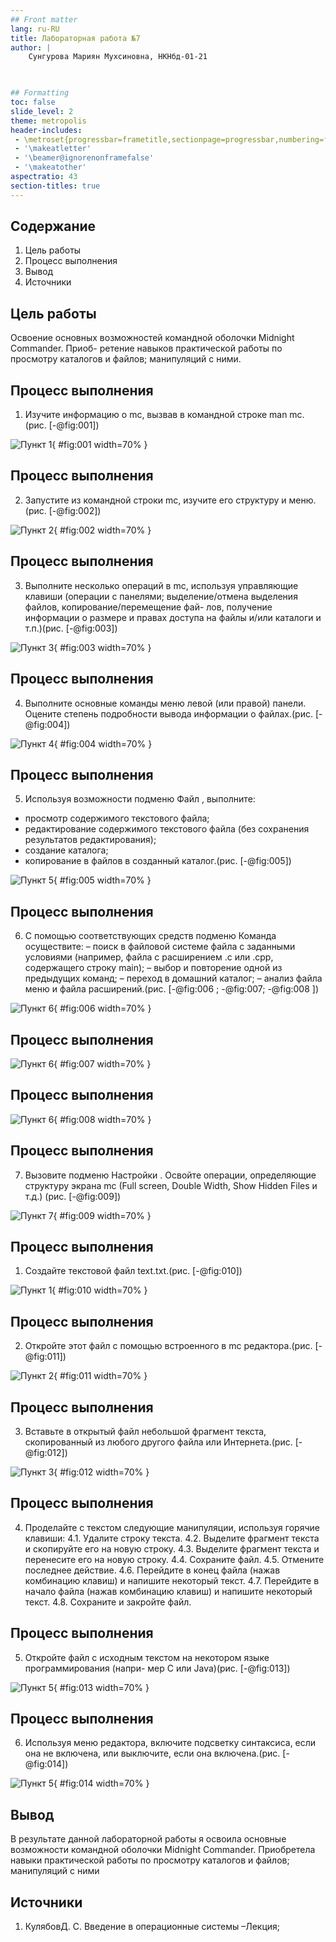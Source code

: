 ```yaml
---
## Front matter
lang: ru-RU
title: Лабораторная работа №7
author: |
	Сунгурова Мариян Мухсиновна, НКНбд-01-21
	


## Formatting
toc: false
slide_level: 2
theme: metropolis
header-includes: 
 - \metroset{progressbar=frametitle,sectionpage=progressbar,numbering=fraction}
 - '\makeatletter'
 - '\beamer@ignorenonframefalse'
 - '\makeatother'
aspectratio: 43
section-titles: true
---
```


## Содержание
1. Цель работы
2. Процесс выполнения
3. Вывод
4. Источники

## Цель работы

Освоение основных возможностей командной оболочки Midnight Commander. Приоб-
ретение навыков практической работы по просмотру каталогов и файлов; манипуляций
с ними.

## Процесс выполнения

1. Изучите информацию о mc, вызвав в командной строке man mc.(рис. [-@fig:001])

![Пункт 1](image/рис6.png){ #fig:001 width=70% }

## Процесс выполнения

2. Запустите из командной строки mc, изучите его структуру и меню. (рис. [-@fig:002])

![Пункт 2](image/рис7.png){ #fig:002 width=70% }

## Процесс выполнения

3. Выполните несколько операций в mc, используя управляющие клавиши (операции
с панелями; выделение/отмена выделения файлов, копирование/перемещение фай-
лов, получение информации о размере и правах доступа на файлы и/или каталоги
и т.п.)(рис. [-@fig:003])

![Пункт 3](image/рис9.png){ #fig:003 width=70% }

## Процесс выполнения

4. Выполните основные команды меню левой (или правой) панели. Оцените степень
подробности вывода информации о файлах.(рис. [-@fig:004])

![Пункт 4](image/рис10.png){ #fig:004 width=70% }

## Процесс выполнения

5. Используя возможности подменю Файл , выполните:
- просмотр содержимого текстового файла;
- редактирование содержимого текстового файла (без сохранения результатов
редактирования);
- создание каталога;
- копирование в файлов в созданный каталог.(рис. [-@fig:005])

![Пункт 5](image/рис8.png){ #fig:005 width=70% }

## Процесс выполнения

6.  С помощью соответствующих средств подменю Команда осуществите:
– поиск в файловой системе файла с заданными условиями (например, файла
с расширением .c или .cpp, содержащего строку main);
– выбор и повторение одной из предыдущих команд;
– переход в домашний каталог;
– анализ файла меню и файла расширений.(рис. [-@fig:006 ; -@fig:007; -@fig:008 ])

![Пункт 6](image/рис12.png){ #fig:006 width=70% }

## Процесс выполнения

![Пункт 6](image/рис13.png){ #fig:007 width=70% }

## Процесс выполнения

![Пункт 6](image/рис14.png){ #fig:008 width=70% }

## Процесс выполнения

7. Вызовите подменю Настройки . Освойте операции, определяющие структуру экрана mc
(Full screen, Double Width, Show Hidden Files и т.д.) 
(рис. [-@fig:009])

![Пункт 7](image/рис17.png){ #fig:009 width=70% }

## Процесс выполнения


1. Создайте текстовой файл text.txt.(рис. [-@fig:010])

![Пункт 1](image/рис18.png){ #fig:010 width=70% }

## Процесс выполнения


2. Откройте этот файл с помощью встроенного в mc редактора.(рис. [-@fig:011])

![Пункт 2](image/рис19.png){ #fig:011 width=70% }

## Процесс выполнения

3. Вставьте в открытый файл небольшой фрагмент текста, скопированный из любого
другого файла или Интернета.(рис. [-@fig:012])

![Пункт 3](image/рис21.png){ #fig:012 width=70% }

## Процесс выполнения

4. Проделайте с текстом следующие манипуляции, используя горячие клавиши:
		4.1. Удалите строку текста.
		4.2. Выделите фрагмент текста и скопируйте его на новую строку.
		4.3. Выделите фрагмент текста и перенесите его на новую строку.
		4.4. Сохраните файл.
		4.5. Отмените последнее действие.
		4.6. Перейдите в конец файла (нажав комбинацию клавиш) и напишите некоторый текст.
		4.7. Перейдите в начало файла (нажав комбинацию клавиш) и напишите некоторый текст.
		4.8. Сохраните и закройте файл.
		
## Процесс выполнения
5. Откройте файл с исходным текстом на некотором языке программирования (напри-
мер C или Java)(рис. [-@fig:013])

![Пункт 5](image/рис22.png){ #fig:013 width=70% }

## Процесс выполнения

6. Используя меню редактора, включите подсветку синтаксиса, если она не включена,
или выключите, если она включена.(рис. [-@fig:014])

![Пункт 5](image/рис23.png){ #fig:014 width=70% }



## Вывод

В результате данной лабораторной работы я освоила основные возможности командной оболочки Midnight Commander. 
Приобретела навыки практической работы по просмотру каталогов и файлов; манипуляций
с ними

## Иcточники

1. КулябовД. С. Введение в операционные системы –Лекция;


